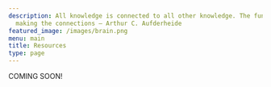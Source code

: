 ```yaml
---
description: All knowledge is connected to all other knowledge. The fun is in 
  making the connections ― Arthur C. Aufderheide
featured_image: /images/brain.png
menu: main
title: Resources
type: page
---
```


COMING SOON!
